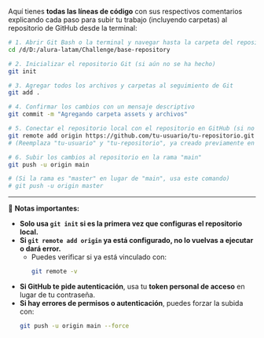 Aquí tienes **todas las líneas de código** con sus respectivos comentarios explicando cada paso para subir tu trabajo (incluyendo carpetas) al repositorio de GitHub desde la terminal:  

```bash
# 1. Abrir Git Bash o la terminal y navegar hasta la carpeta del repositorio
cd /d/D:/alura-latam/Challenge/base-repository

# 2. Inicializar el repositorio Git (si aún no se ha hecho)
git init

# 3. Agregar todos los archivos y carpetas al seguimiento de Git
git add .

# 4. Confirmar los cambios con un mensaje descriptivo
git commit -m "Agregando carpeta assets y archivos"

# 5. Conectar el repositorio local con el repositorio en GitHub (si no está vinculado)
git remote add origin https://github.com/tu-usuario/tu-repositorio.git
# (Reemplaza "tu-usuario" y "tu-repositorio", ya creado previamente en gighub)

# 6. Subir los cambios al repositorio en la rama "main"
git push -u origin main

# (Si la rama es "master" en lugar de "main", usa este comando)
# git push -u origin master
```

---

🔹 **Notas importantes:**  
- **Solo usa `git init` si es la primera vez que configuras el repositorio local.**  
- **Si `git remote add origin` ya está configurado, no lo vuelvas a ejecutar o dará error.**  
  - Puedes verificar si ya está vinculado con:  
    ```bash
    git remote -v
    ```
- **Si GitHub te pide autenticación**, usa tu **token personal de acceso** en lugar de tu contraseña.  
- **Si hay errores de permisos o autenticación**, puedes forzar la subida con:  
  ```bash
  git push -u origin main --force
  ```
